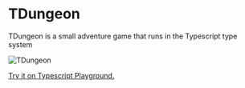 # TDungeon

TDungeon is a small adventure game that runs in the Typescript type system

![TDungeon](https://user-images.githubusercontent.com/33676/191595565-407785f4-0112-4f2b-8758-840d6395511d.gif)

[Try it on Typescript Playground.](https://www.typescriptlang.org/play?noErrorTruncation=true#code/FASwtgDg9gTgLgAjgTwgUwQbwQOTQdwHEBDMNAGgQEEBjRAXwQDMYowEAiOAEwFcA7AOZoo-DgG5gwAPTSEAVQDOGABJQAbmhgIABiTIBlOMThodSKAmGJFx+Gm7AU6BPrRGTGALy4CbqbIIACqWYMQA1hjECGAaFAi8ykgAFhg6tHDmzmgycgDy-MGo7jQwIBCIAAoANsTIgqwC3JSJGADCeThBAEp5ADIIANQIBpVUbQCiFgiKyVD4KVG8cFA0bBDVaKYIUEwIxOrEILUARpv7dCCiirkIABQAagZtUNwY+MfVM3MLxMur6022yYsAucCu-EU+3+YXBNGI1WqyAAlLdsiNTBAAEwIHwZAA8bg8pkoAHJNkw4KSAHzAIA)
